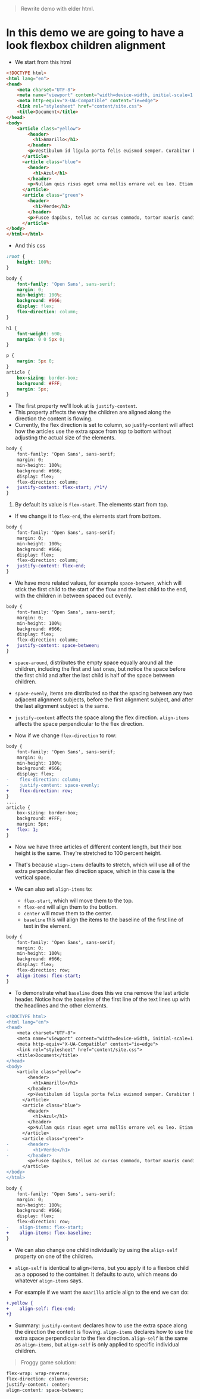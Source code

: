 > Rewrite demo with elder html.
# In this demo we are going to have a look flexbox children alignment

* We start from this html

```html
<!DOCTYPE html>
<html lang="en">
<head>
    <meta charset="UTF-8">
    <meta name="viewport" content="width=device-width, initial-scale=1.0">
    <meta http-equiv="X-UA-Compatible" content="ie=edge">
    <link rel="stylesheet" href="content/site.css">
    <title>Document</title>
</head>
<body>
    <article class="yellow">
        <header>
          <h1>Amarillo</h1>
        </header>
        <p>Vestibulum id ligula porta felis euismod semper. Curabitur blandit tempus porttitor. Nullam quis risus eget urna mollis ornare vel eu leo. Donec ullamcorper nulla non metus auctor fringilla.</p>
      </article>
      <article class="blue">
        <header>
          <h1>Azul</h1>
        </header>
        <p>Nullam quis risus eget urna mollis ornare vel eu leo. Etiam porta sem malesuada magna mollis euismod.</p>
      </article>
      <article class="green">
        <header>
          <h1>Verde</h1>
        </header>
        <p>Fusce dapibus, tellus ac cursus commodo, tortor mauris condimentum nibh, ut fermentum massa justo sit amet risus. Praesent commodo cursus magna, vel scelerisque nisl consectetur et. Donec id elit non mi porta gravida at eget metus. Praesent commodo cursus magna, vel scelerisque nisl consectetur et.</p>
      </article>
</body>
</html></html>
```

* And this css

```css
:root {
    height: 100%;
}

body {
    font-family: 'Open Sans', sans-serif;
    margin: 0;
    min-height: 100%;
    background: #666;
    display: flex;
    flex-direction: column;
}

h1 {
    font-weight: 600;
    margin: 0 0 5px 0;
}

p {
    margin: 5px 0;
}
article {
    box-sizing: border-box;
    background: #FFF;
    margin: 5px;
}

```

* The first property we'll look at is `justify-content`. 
* This property affects the way the children are aligned along the direction the content is flowing. 
* Currently, the flex direction is set to column, so justify-content will affect how the articles use the extra space from top to bottom without adjusting the actual size of the elements.

```diff site.css
body {
    font-family: 'Open Sans', sans-serif;
    margin: 0;
    min-height: 100%;
    background: #666;
    display: flex;
    flex-direction: column;
+   justify-content: flex-start; /*1*/
}
```

1. By default its value is `flex-start`. The elements start from top.

* If we change it to `flex-end`, the elements start from bottom.

```diff site.css
body {
    font-family: 'Open Sans', sans-serif;
    margin: 0;
    min-height: 100%;
    background: #666;
    display: flex;
    flex-direction: column;
+   justify-content: flex-end;
}
```
* We have more related values, for example `space-between`, which will stick the first child to the start of the flow and the last child to the end, with the children in between spaced out evenly.

```diff site.css
body {
    font-family: 'Open Sans', sans-serif;
    margin: 0;
    min-height: 100%;
    background: #666;
    display: flex;
    flex-direction: column;
+   justify-content: space-between;
}
```
* `space-around`, distributes the empty space equally around all the children, including the first and last ones, but notice the space before the first child and after the last child is half of the space between children. 
* `space-evenly`, items are distributed so that the spacing between any two adjacent alignment subjects, before the first alignment subject, and after the last alignment subject is the same.
* `justify-content` affects the space along the flex direction. `align-items` affects the space perpendicular to the flex direction.

* Now if we change `flex-direction` to row:

```diff site.css
body {
    font-family: 'Open Sans', sans-serif;
    margin: 0;
    min-height: 100%;
    background: #666;
    display: flex;
-    flex-direction: column;
-    justify-content: space-evenly;
+    flex-direction: row;
}
....
article {
    box-sizing: border-box;
    background: #FFF;
    margin: 5px;
+   flex: 1;
}
```
* Now we have three articles of different content length, but their box height is the same. They're stretched to 100 percent height.

* That's because `align-items` defaults to stretch, which will use all of the extra perpendicular flex direction space, which in this case is the vertical space. 
* We can also set `align-items` to:
    - `flex-start`, which will move them to the top.
    - `flex-end` will align them to the bottom. 
    - `center` will move them to the center. 
    - `baseline` this will align the items to the baseline of the first line of text in the element.

```diff site.css
body {
    font-family: 'Open Sans', sans-serif;
    margin: 0;
    min-height: 100%;
    background: #666;
    display: flex;
    flex-direction: row;
+   align-items: flex-start;
}
```

* To demonstrate what `baseline` does this we cna remove the last article header. Notice how the baseline of the first line of the text lines up with the headlines and the other elements.

```diff index.html
<!DOCTYPE html>
<html lang="en">
<head>
    <meta charset="UTF-8">
    <meta name="viewport" content="width=device-width, initial-scale=1.0">
    <meta http-equiv="X-UA-Compatible" content="ie=edge">
    <link rel="stylesheet" href="content/site.css">
    <title>Document</title>
</head>
<body>
    <article class="yellow">
        <header>
          <h1>Amarillo</h1>
        </header>
        <p>Vestibulum id ligula porta felis euismod semper. Curabitur blandit tempus porttitor. Nullam quis risus eget urna mollis ornare vel eu leo. Donec ullamcorper nulla non metus auctor fringilla.</p>
      </article>
      <article class="blue">
        <header>
          <h1>Azul</h1>
        </header>
        <p>Nullam quis risus eget urna mollis ornare vel eu leo. Etiam porta sem malesuada magna mollis euismod.</p>
      </article>
      <article class="green">
-       <header>
-         <h1>Verde</h1>
-       </header>
        <p>Fusce dapibus, tellus ac cursus commodo, tortor mauris condimentum nibh, ut fermentum massa justo sit amet risus. Praesent commodo cursus magna, vel scelerisque nisl consectetur et. Donec id elit non mi porta gravida at eget metus. Praesent commodo cursus magna, vel scelerisque nisl consectetur et.</p>
      </article>
</body>
</html>
```

```diff site.css
body {
    font-family: 'Open Sans', sans-serif;
    margin: 0;
    min-height: 100%;
    background: #666;
    display: flex;
    flex-direction: row;
-    align-items: flex-start;
+    align-items: flex-baseline;
}
```
* We can also change one child individually by using the `align-self` property on one of the children. 

* `align-self` is identical to align-items, but you apply it to a flexbox child as a opposed to the container. It defaults to auto, which means do whatever `align-items` says. 

* For example if we want the `Amarillo` article align to the end we can do:

```diff site.css
+.yellow {
+    align-self: flex-end;
+}
```

* Summary: `justify-content` declares how to use the extra space along the direction the content is flowing. `align-items` declares how to use the extra space perpendicular to the flex direction. `align-self` is the same as `align-items`, but `align-self` is only applied to specific individual children.

> Froggy game solution:

```css
flex-wrap: wrap-reverse;
flex-direction: column-reverse;
justify-content: center;
align-content: space-between;
```